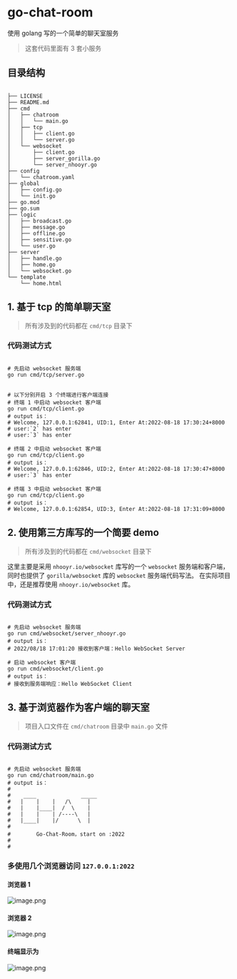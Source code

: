 # go-chat-room

使用 golang 写的一个简单的聊天室服务

> 这套代码里面有 3 套小服务

## 目录结构

```shell

├── LICENSE
├── README.md
├── cmd
│   ├── chatroom
│   │   └── main.go
│   ├── tcp
│   │   ├── client.go
│   │   └── server.go
│   └── websocket
│       ├── client.go
│       ├── server_gorilla.go
│       └── server_nhooyr.go
├── config
│   └── chatroom.yaml
├── global
│   ├── config.go
│   └── init.go
├── go.mod
├── go.sum
├── logic
│   ├── broadcast.go
│   ├── message.go
│   ├── offline.go
│   ├── sensitive.go
│   └── user.go
├── server
│   ├── handle.go
│   ├── home.go
│   └── websocket.go
└── template
    └── home.html

```

## 1. 基于 tcp 的简单聊天室

> 所有涉及到的代码都在 `cmd/tcp` 目录下

### 代码测试方式

```shell

# 先启动 websocket 服务端
go run cmd/tcp/server.go 


# 以下分别开启 3 个终端进行客户端连接
# 终端 1 中启动 websocket 客户端
go run cmd/tcp/client.go
# output is：
# Welcome, 127.0.0.1:62841, UID:1, Enter At:2022-08-18 17:30:24+8000
# user:`2` has enter
# user:`3` has enter

# 终端 2 中启动 websocket 客户端
go run cmd/tcp/client.go
# output is：
# Welcome, 127.0.0.1:62846, UID:2, Enter At:2022-08-18 17:30:47+8000
# user:`3` has enter

# 终端 3 中启动 websocket 客户端
go run cmd/tcp/client.go
# output is：
# Welcome, 127.0.0.1:62854, UID:3, Enter At:2022-08-18 17:31:09+8000

```

## 2. 使用第三方库写的一个简要 demo

> 所有涉及到的代码都在 `cmd/websocket` 目录下

这里主要是采用 `nhooyr.io/websocket` 库写的一个 `websocket` 服务端和客户端，同时也提供了 `gorilla/websocket` 库的 `websocket` 服务端代码写法。
在实际项目中，还是推荐使用 `nhooyr.io/websocket` 库。

### 代码测试方式

```shell

# 先启动 websocket 服务端
go run cmd/websocket/server_nhooyr.go 
# output is：
# 2022/08/18 17:01:20 接收到客户端：Hello WebSocket Server

# 启动 websocket 客户端
go run cmd/websocket/client.go
# output is：
# 接收到服务端响应：Hello WebSocket Client

```

## 3. 基于浏览器作为客户端的聊天室

> 项目入口文件在 `cmd/chatroom` 目录中 `main.go` 文件

### 代码测试方式

```shell

# 先启动 websocket 服务端
go run cmd/chatroom/main.go
# output is：
# 
#    ____              _____
#   |    |    |   /\     |
#   |    |____|  /  \    | 
#   |    |    | /----\   |
#   |____|    |/      \  |
#
#        Go-Chat-Room，start on :2022
#
#

```

### 多使用几个浏览器访问 `127.0.0.1:2022`

#### 浏览器 1

![image.png](https://upload-images.jianshu.io/upload_images/14623749-d728e7741cf05df5.png?imageMogr2/auto-orient/strip%7CimageView2/2/w/1240)

#### 浏览器 2

![image.png](https://upload-images.jianshu.io/upload_images/14623749-56ed8b7131eb5e2a.png?imageMogr2/auto-orient/strip%7CimageView2/2/w/1240)

#### 终端显示为

![image.png](https://upload-images.jianshu.io/upload_images/14623749-7233fbf12bc9363f.png?imageMogr2/auto-orient/strip%7CimageView2/2/w/1240)